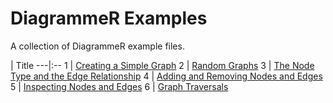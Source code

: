 # DiagrammeR Examples

A collection of DiagrammeR example files.

 | Title
---|:--
1 | [Creating a Simple Graph](https://raw.githubusercontent.com/rich-iannone/DiagrammeR-examples/master/001-creating-a-simple-graph.Rmd)
2 | [Random Graphs](https://raw.githubusercontent.com/rich-iannone/DiagrammeR-examples/master/002-random-graphs.R)
3 | [The Node Type and the Edge Relationship](https://raw.githubusercontent.com/rich-iannone/DiagrammeR-examples/master/003-node-type-and-edge-rel.R)
4 | [Adding and Removing Nodes and Edges](https://raw.githubusercontent.com/rich-iannone/DiagrammeR-examples/master/004-adding-and-removing-nodes-and-edges.R)
5 | [Inspecting Nodes and Edges](https://raw.githubusercontent.com/rich-iannone/DiagrammeR-examples/master/005-inspecting-nodes-and-edges.R)
6 | [Graph Traversals](https://raw.githubusercontent.com/rich-iannone/DiagrammeR-examples/master/006-graph-traversals.Rmd)